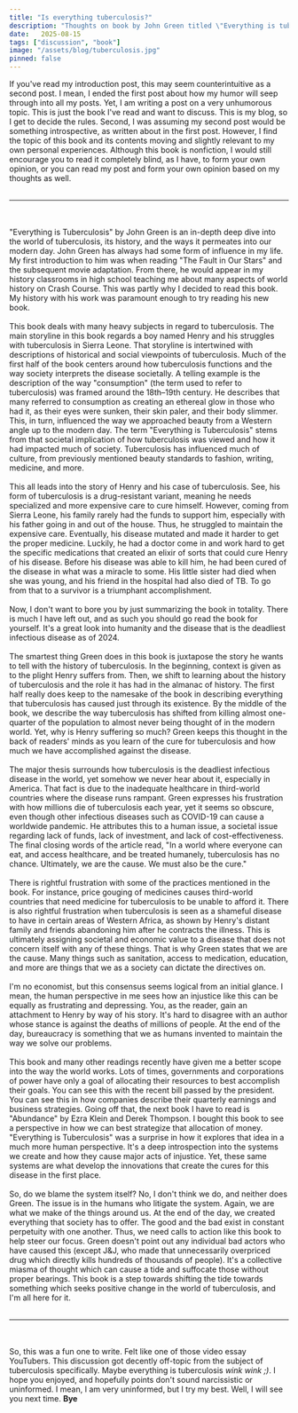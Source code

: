 ```yaml
---
title: "Is everything tuberculosis?"
description: "Thoughts on book by John Green titled \"Everything is tuberculosis\""
date:   2025-08-15
tags: ["discussion", "book"]
image: "/assets/blog/tuberculosis.jpg"
pinned: false
---
```


If you've read my introduction post, this may seem counterintuitive as a second post. I mean, I ended the first post about how my humor will seep through into all my posts. Yet, I am writing a post on a very unhumorous topic. This is just the book I've read and want to discuss. This is my blog, so I get to decide the rules. Second, I was assuming my second post would be something introspective, as written about in the first post. However, I find the topic of this book and its contents moving and slightly relevant to my own personal experiences. Although this book is nonfiction, I would still encourage you to read it completely blind, as I have, to form your own opinion, or you can read my post and form your own opinion based on my thoughts as well.
<br>
<br>
<hr>
<br>
<br>
"Everything is Tuberculosis" by John Green is an in-depth deep dive into the world of tuberculosis, its history, and the ways it permeates into our modern day. John Green has always had some form of influence in my life. My first introduction to him was when reading "The Fault in Our Stars" and the subsequent movie adaptation. From there, he would appear in my history classrooms in high school teaching me about many aspects of world history on Crash Course. This was partly why I decided to read this book. My history with his work was paramount enough to try reading his new book.
<br>
<br>
This book deals with many heavy subjects in regard to tuberculosis. The main storyline in this book regards a boy named Henry and his struggles with tuberculosis in Sierra Leone. That storyline is intertwined with descriptions of historical and social viewpoints of tuberculosis. Much of the first half of the book centers around how tuberculosis functions and the way society interprets the disease societally. A telling example is the description of the way "consumption" (the term used to refer to tuberculosis) was framed around the 18th–19th century. He describes that many referred to consumption as creating an ethereal glow in those who had it, as their eyes were sunken, their skin paler, and their body slimmer. This, in turn, influenced the way we approached beauty from a Western angle up to the modern day. The term "Everything is Tuberculosis" stems from that societal implication of how tuberculosis was viewed and how it had impacted much of society. Tuberculosis has influenced much of culture, from previously mentioned beauty standards to fashion, writing, medicine, and more.
<br>
<br>
This all leads into the story of Henry and his case of tuberculosis. See, his form of tuberculosis is a drug-resistant variant, meaning he needs specialized and more expensive care to cure himself. However, coming from Sierra Leone, his family rarely had the funds to support him, especially with his father going in and out of the house. Thus, he struggled to maintain the expensive care. Eventually, his disease mutated and made it harder to get the proper medicine. Luckily, he had a doctor come in and work hard to get the specific medications that created an elixir of sorts that could cure Henry of his disease. Before his disease was able to kill him, he had been cured of the disease in what was a miracle to some. His little sister had died when she was young, and his friend in the hospital had also died of TB. To go from that to a survivor is a triumphant accomplishment. 
<br>
<br>
Now, I don't want to bore you by just summarizing the book in totality. There is much I have left out, and as such you should go read the book for yourself. It's a great look into humanity and the disease that is the deadliest infectious disease as of 2024. 
<br>
<br>
The smartest thing Green does in this book is juxtapose the story he wants to tell with the history of tuberculosis. In the beginning, context is given as to the plight Henry suffers from. Then, we shift to learning about the history of tuberculosis and the role it has had in the almanac of history. The first half really does keep to the namesake of the book in describing everything that tuberculosis has caused just through its existence. By the middle of the book, we describe the way tuberculosis has shifted from killing almost one-quarter of the population to almost never being thought of in the modern world. Yet, why is Henry suffering so much? Green keeps this thought in the back of readers' minds as you learn of the cure for tuberculosis and how much we have accomplished against the disease. 
<br>
<br>
The major thesis surrounds how tuberculosis is the deadliest infectious disease in the world, yet somehow we never hear about it, especially in America. That fact is due to the inadequate healthcare in third-world countries where the disease runs rampant. Green expresses his frustration with how millions die of tuberculosis each year, yet it seems so obscure, even though other infectious diseases such as COVID-19 can cause a worldwide pandemic. He attributes this to a human issue, a societal issue regarding lack of funds, lack of investment, and lack of cost-effectiveness. The final closing words of the article read, "In a world where everyone can eat, and access healthcare, and be treated humanely, tuberculosis has no chance. Ultimately, we are the cause. We must also be the cure."
<br>
<br>
There is rightful frustration with some of the practices mentioned in the book. For instance, price gouging of medicines causes third-world countries that need medicine for tuberculosis to be unable to afford it. There is also rightful frustration when tuberculosis is seen as a shameful disease to have in certain areas of Western Africa, as shown by Henry's distant family and friends abandoning him after he contracts the illness. This is ultimately assigning societal and economic value to a disease that does not concern itself with any of these things. That is why Green states that we are the cause. Many things such as sanitation, access to medication, education, and more are things that we as a society can dictate the directives on. <br>
<br>
I'm no economist, but this consensus seems logical from an initial glance. I mean, the human perspective in me sees how an injustice like this can be equally as frustrating and depressing. You, as the reader, gain an attachment to Henry by way of his story. It's hard to disagree with an author whose stance is against the deaths of millions of people. At the end of the day, bureaucracy is something that we as humans invented to maintain the way we solve our problems.
<br>
<br>
This book and many other readings recently have given me a better scope into the way the world works. Lots of times, governments and corporations of power have only a goal of allocating their resources to best accomplish their goals. You can see this with the recent bill passed by the president. You can see this in how companies describe their quarterly earnings and business strategies. Going off that, the next book I have to read is "Abundance" by Ezra Klein and Derek Thompson. I bought this book to see a perspective in how we can best strategize that allocation of money. "Everything is Tuberculosis" was a surprise in how it explores that idea in a much more human perspective. It's a deep introspection into the systems we create and how they cause major acts of injustice. Yet, these same systems are what develop the innovations that create the cures for this disease in the first place.
<br>
<br>
So, do we blame the system itself? No, I don't think we do, and neither does Green. The issue is in the humans who litigate the system. Again, we are what we make of the things around us. At the end of the day, we created everything that society has to offer. The good and the bad exist in constant perpetuity with one another. Thus, we need calls to action like this book to help steer our focus. Green doesn't point out any individual bad actors who have caused this (except J&J, who made that unnecessarily overpriced drug which directly kills hundreds of thousands of people). It's a collective miasma of thought which can cause a tide and suffocate those without proper bearings. This book is a step towards shifting the tide towards something which seeks positive change in the world of tuberculosis, and I'm all here for it.
<br>
<br>
<hr>
<br>
<br>
So, this was a fun one to write. Felt like one of those video essay YouTubers. This discussion got decently off-topic from the subject of tuberculosis specifically. Maybe everything is tuberculosis <em>wink wink ;)</em>. I hope you enjoyed, and hopefully points don't sound narcissistic or uninformed. I mean, I am very uninformed, but I try my best. Well, I will see you next time. <strong>Bye</strong>
